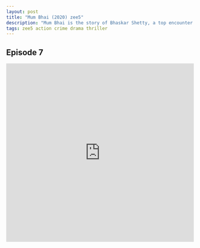 ```yaml
---
layout: post
title: "Mum Bhai (2020) zee5"
description: "Mum Bhai is the story of Bhaskar Shetty, a top encounter specialist. His passion to rule the city saw no limits, and he ended up becoming someone he never wished to become."
tags: zee5 action crime drama thriller
---
```



## Episode 7

<div class="responsive-container">
<iframe src="https://drive.google.com/file/d/1lVKX3OlDeAjtQKyI5V74XSP41PQGt_55/preview" frameborder="0" marginwidth="0" marginheight="0" scrolling="NO" width="100%" height="480" allowfullscreen=""></iframe>
<div style="width: 80px; height: 80px; position: absolute; opacity: 0; right: 0px; top: 0px;"> </div></div>
